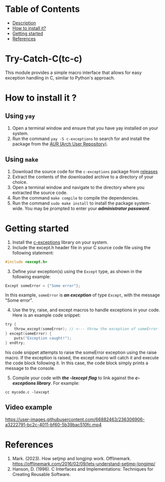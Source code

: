 # Table of Contents
* [Description](https://github.com/alecksandr26/c-exceptions#c-exceptions)
* [How to install it?](https://github.com/alecksandr26/c-exceptions#how-to-install-it-)
* [Getting started](https://github.com/alecksandr26/c-exceptions#getting-started)
* [References](https://github.com/alecksandr26/c-exceptions#references)

# Try-Catch-C(tc-c)
This module provides a simple macro interface that allows for easy exception handling in C, similar to Python's approach.

# How to install it ?
## Using `yay`
1. Open a terminal window and ensure that you have yay installed on your system.
2. Run the command `yay -S c-exceptions` to search for and install the package from the [AUR (Arch User Repository)](https://aur.archlinux.org/packages/c-exceptions).

## Using `make`
1. Download the source code for the `c-exceptions` package from [releases](https://github.com/alecksandr26/c-exceptions/releases/tag/v1.0.0)
2. Extract the contents of the downloaded archive to a directory of your choice.
3. Open a terminal window and navigate to the directory where you extracted the source code.
4. Run the command `make compile` to compile the dependencies.
5. Run the command `sudo make install` to install the package system-wide. You may be prompted to enter your ***administrator password***.

# Getting started
1. Install the [c-exceptions](https://github.com/alecksandr26/c-exceptions#how-to-install-it-) library on your system.
2. Include the except.h header file in your C source code file using the following statement:
```c
#include <except.h>
```
3. Define your exception(s) using the `Except` type, as shown in the following example:
```c
Except someError = {"Some error"};
```
In this example, `someError` is ***an exception*** of type `Except`, with the message "Some error".

4. Use the try, raise, and except macros to handle exceptions in your code. Here is an example code snippet:
```c
try {
    throw_except(someError); // <--- throw the exception of someError
} except(someError) {
    puts("Exception caught!");
} endtry;
```
his code snippet attempts to raise the someError exception using the raise macro. If the exception is raised, the except macro will catch it and execute the code block following it. In this case, the code block simply prints a message to the console.

5. Compile your code with ***the -lexcept flag*** to link against the ***c-exceptions library***. For example:
```
cc mycode.c -lexcept
```
## Video example

https://user-images.githubusercontent.com/66882463/236306906-a3222791-bc2c-4011-bf60-5b39bac510fc.mp4



# References
1. Mark. (2023). How setjmp and longjmp work. Offlinemark. https://offlinemark.com/2016/02/09/lets-understand-setjmp-longjmp/
2. Hanson, D. (1996). C Interfaces and Implementations: Techniques for Creating Reusable Software.
